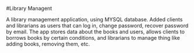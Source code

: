 #Library Managent

A library management application, using MYSQL database. Added clients and librarians as users that can log in, change password, recover password by email.
The app stores data about the books and users, allows clients to borrows books by certain conditions, and librarians to manage thing like adding books, removing them, etc.
